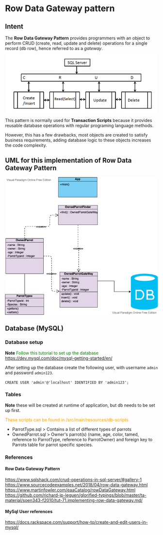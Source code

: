# Row Data Gateway pattern

## Intent

The **Row Data Gateway Pattern** provides programmers with an object to perform CRUD
(create, read, update and delete) operations for a single record (db row), 
hence referred to as a _gateway_. 

![alt text](./etc/sql-crud-operation.png "SQL CRUD Operations")
 
This pattern is normally used for **Transaction Scripts** because it provides reusable 
database operations with regular programing language methods.

However, this has a few drawbacks, most objects are created to satisfy business 
requirements, adding database logic to these objects increases the code complexity. 

## UML for this implementation of Row Data Gateway Pattern

![alt text](./etc/ParrotUML.png "SQL CRUD Operations")

## Database (MySQL)

### Database setup
**Note**
<span style="color: green"> Follow this tutorial to set up the database  https://dev.mysql.com/doc/mysql-getting-started/en/ </span>

After setting up the database create the following user, with username `admin` and password `admin123`.

`CREATE USER 'admin'@'localhost' IDENTIFIED BY 'admin123';`
### Tables 

**Note** these will be created at runtime of application, 
but db needs to be set up first.

<span style="color: orange"> These scripts can be found in /src/main/resources/db-scripts </span>

- ParrotType.sql > Contains a list of different types of parrots
- OwnedParrot.sql > Owner's parrot(s) (name, age, color, tamed, reference to ParrotType, 
reference to ParrotOwner) and foreign key to Parrots table
for parrot specific species.

### References

#### Row Data Gateway Pattern
https://www.sqlshack.com/crud-operations-in-sql-server/#gallery-1
https://www.sourcecodeexamples.net/2018/04/row-data-gateway.html
https://www.martinfowler.com/eaaCatalog/rowDataGateway.html
https://github.com/richard-jp-leguen/glorified-typings/blob/master/ta-material/soen343-f2010/tut-71.implementing-row-data-gateway.md/

#### MySql User references

https://docs.rackspace.com/support/how-to/create-and-edit-users-in-mysql/